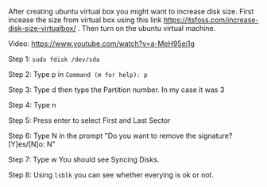 After creating ubuntu virtual box you might want to increase disk size. First incease the size from virtual box using this link https://itsfoss.com/increase-disk-size-virtualbox/ . Then turn on the ubuntu virtual machine. 

Video: https://www.youtube.com/watch?v=a-MeH95ei1g

Step 1: 
```sudo fdisk /dev/sda```

Step 2: 
Type p in ```Command (m for help): p```

Step 3:
Type d then type the Partition number. In my case it was 3

Step 4:
Type n

Step 5:
Press enter to select First and Last Sector

Step 6: 
Type N in the prompt "Do you want to remove the signature? [Y]es/[N]o: N"

Step 7:
Type w 
You should see Syncing Disks.

Step 8:
Using ```lsblk``` you can see whether everying is ok or not. 


